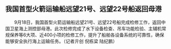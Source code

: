 ## 我国首型火箭运输船远望21号、远望22号船返回母港
　　9月18日，我国首型火箭运输船远望21号、远望22号船完成检修工作，返回中国卫星海上测控部母港。此次检修完成了水下设备检查、吊车功能检验、主辅机常规保养等6大项、近400小项的检修工作，提升了船舶各设备系统的可靠性，确保能够安全执行海上运输任务。（记者亓创 倪栋梁 陆纪鹏）


